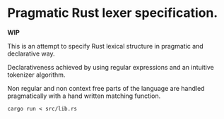 # Pragmatic Rust lexer specification.

**WIP**

This is an attempt to specify Rust lexical structure in pragmatic and
declarative way.

Declarativeness achieved by using regular expressions and an intuitive tokenizer
algorithm.

Non regular and non context free parts of the language are handled pragmatically
with a hand written matching function.


```
cargo run < src/lib.rs
```
